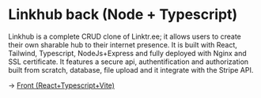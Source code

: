 # Linkhub back (Node + Typescript)

Linkhub is a complete CRUD clone of Linktr.ee; it allows users to create their own sharable hub to their internet presence.
It is built with React, Tailwind, Typescript, NodeJs+Express and fully deployed with Nginx and SSL certificate. It features a secure api, authentification and authorization built from scratch, database, file upload and it integrate with the Stripe API.

-> [Front (React+Typescript+Vite)](https://github.com/NightenDushi/linkhub_front)